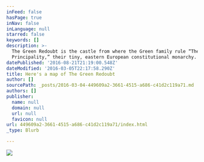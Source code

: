 ```yaml
---
inFeed: false
hasPage: true
inNav: false
inLanguage: null
starred: false
keywords: []
description: >-
  The Green Redoubt is the castle from where the Green family rule “The
  Principality,” their tiny, eastern European constitutional monarchy.
datePublished: '2016-08-21T21:19:00.548Z'
dateModified: '2016-03-05T22:17:58.290Z'
title: Here's a map of The Green Redoubt
author: []
sourcePath: _posts/2016-03-04-449609a2-3661-4515-a686-c41d2c119a71.md
authors: []
publisher:
  name: null
  domain: null
  url: null
  favicon: null
url: 449609a2-3661-4515-a686-c41d2c119a71/index.html
_type: Blurb

---
```

![](https://the-grid-user-content.s3-us-west-2.amazonaws.com/a5529548-cfc5-485a-ad58-a1f021218da2.jpg)